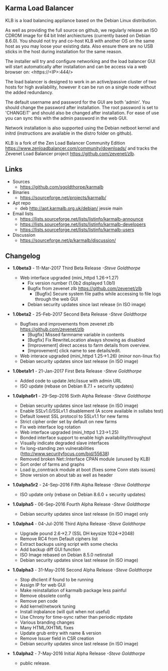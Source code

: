 Karma Load Balancer
-------------------

KLB is a load balancing appliance based on the Debian Linux distribution.

As well as providing the full source on github, we regularly release an ISO
CDROM image for 64 bit Intel archiectures (currently based on Debian 8.6.0).
You should not try and co-host KLB with another OS on the same host as you may
loose your existing data.  Also ensure there are no USB sticks in the host
during installation for the same reason.

The installer will try and configure networking and the load balancer GUI will
start automatically after installation and can be access via a web browser on:
  <https://\<IP\>:444/>

The load balancer is designed to work in an active/passive cluster of two hosts
for high availability, however it can be run on a single node without the added
redundancy.

The default username and password for the GUI are both 'admin'.  You should
change the password after installation.  The root password is set to 'CHANGEiT'
and should also be changed after installation.  For ease of use you can sync
this with the admin password in the web GUI.

Network installation is also supported using the Debian netboot kernel and
initrd (instructions are available in the distro folder on github).

KLB is a fork of the Zen Load Balancer Community Edition
<https://www.zenloadbalancer.com/community/downloads/>
and tracks the Zevenet Load Balancer project
<https://github.com/zevenet/zlb>.

Links
-----
* Sources
    * <https://github.com/sgoldthorpe/karmalb>
* Binaries
    * <https://sourceforge.net/projects/karmalb/>
* Apt repo
    * deb http://apt.karmalb.org.uk/debian/ jessie main
* Email lists
    * <https://lists.sourceforge.net/lists/listinfo/karmalb-announce>
    * <https://lists.sourceforge.net/lists/listinfo/karmalb-developers>
    * <https://lists.sourceforge.net/lists/listinfo/karmalb-users>
* Discussion
    * <https://sourceforge.net/p/karmalb/discussion/>


Changelog
---------
* **1.0beta3** - 11-Mar-2017 Third Beta Release _-Steve Goldthorpe_
    * Web interface upgraded (mini\_httpd 1.26->1.27)
       * Fix version number (1.0b2 displayed 1.0b1)
       * Bugfix from zevenet zlb https://github.com/zevenet/zlb
           * [Bugfix] Secure system file paths while accessing to file logs
             through the web GUI
       * Debian security updates since last release (in ISO image)

* **1.0beta2** - 25-Feb-2017 Second Beta Release _-Steve Goldthorpe_
    * Bugfixes and improvements from zevenet zlb https://github.com/zevenet/zlb
        * [Bugfix] Missed farmname variable in contents
        * [Bugfix] Fix RewriteLocation always showing as disabled
        * [Improvement] direct access to farm details from overview.
        * [Improvement] click name to see details/edit.
    * Web interace upgraded (mini\_httpd 1.25->1.26) (minor non-linux fix)
    * Debian security updates since last release (in ISO image)
* **1.0beta1r1** - 21-Jan-2017 First Beta Release _-Steve Goldthorpe_
    * Added code to update /etc/issue with admin URL
    * ISO update (rebase on Debian 8.7.1 + security updates)
* **1.0alpha6r1** - 29-Sep-2016 Sixth Alpha Release _-Steve Goldthorpe_
    * Debian security updates since last release (in ISO image)
    * Enable SSLv1.0/SSLv1.1 disablement (A score available in ssllabs test)
    * Default lowest SSL protocol to SSLv1.1 for new farms
    * Strict cipher order set by default on new farms
    * Fix web interface log rotation
    * Web interface upgraded (mini\_httpd 1.23->1.25)
    * Bonded interface support to enable high availability/throughput
    * Visually indicate degraded slave interfaces
    * fix long-standing zen vulnerabilities (http://www.securityfocus.com/bid/55638)
    * Removed broken Net::Interface CPAN module (unused by KLB)
    * Sort order of farms and graphs
    * Load ip\_conntrack module at boot (fixes some Conn stats issues)
    * Show version on about tab as well as header
* **1.0alpha5r2** - 24-Sep-2016 Fifth Alpha Release _-Steve Goldthorpe_
    * ISO update only (rebase on Debian 8.6.0 + security updates)
* **1.0alpha5** - 06-Sep-2016 Fourth Alpha Release _-Steve Goldthorpe_
    * Debian security updates since last release (in ISO image) only
* **1.0alpha4** - 04-Jul-2016 Third Alpha Release _-Steve Goldthorpe_
    * Upgrade pound 2.6->2.7 (SSL DH keysize 1024->2048)
    * Remove RC4 from Default ciphers list
    * Extract backups using script with some checks
    * Add backup diff GUI function
    * ISO Image rebased on Debian 8.5.0 netinstall
    * Debian security updates since last release (in ISO image)
* **1.0alpha3** - 31-May-2016 Second Alpha Release _-Steve Goldthorpe_
    * Stop dhclient if found to be running
    * Assign IP for web GUI
    * Make reinstallation of karmalb package less painful
    * Remove obsolete config
    * Remove pen code
    * Add kernel/network tuning
    * Install irqbalance (will quit when not useful)
    * Use Chrony for time-sync rather than periodic ntpdate
    * Various branding changes
    * Many HTML/XHTML fixes
    * Update grub entry with name & version
    * Remove Issuer field in CSR creation
    * Debian security updates since last release (in ISO image)
* **1.0alpha2** - 7-May-2016 Initial Alpha Release _-Steve Goldthorpe_
    * public release.
